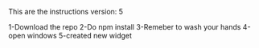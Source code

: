 This are the instructions
version: 5


1-Download the repo
2-Do npm install
3-Remeber to wash your hands
4-open windows
5-created new widget
